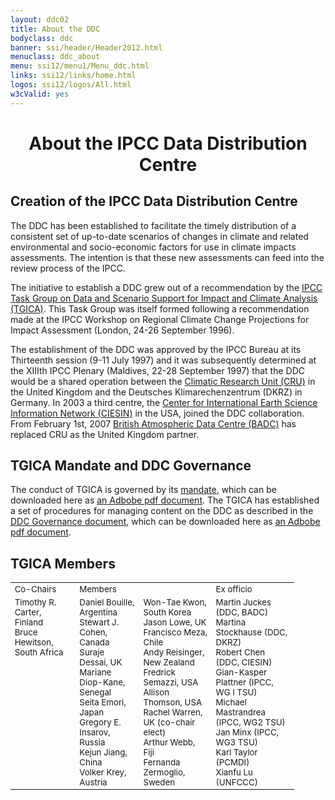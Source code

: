 ```yaml
---
layout: ddc02
title: About the DDC
bodyclass: ddc
banner: ssi/header/Header2012.html
menuclass: ddc_about
menu: ssi12/menu1/Menu_ddc.html
links: ssi12/links/home.html
logos: ssi12/logos/All.html
w3cValid: yes
---
```

<div id="pagetitle">
  <h1 align="center">About the IPCC Data Distribution Centre</h1>
</div>
  <!-- End of Page Title Block -->

<div id="content">
  
  <p></p>
    
  <h2> Creation of the IPCC Data Distribution Centre</h2>
  
  <p>	The DDC has been established to facilitate the timely distribution of a consistent set of
  up-to-date scenarios of changes in climate and related environmental and socio-economic factors for
  use in climate impacts assessments. The intention is that these new assessments can feed into the
  review process of the IPCC.</p>
  
  <p>	The initiative to establish a DDC grew out of a recommendation by the
  <a href="http://www.ipcc.ch/activities/tgica.shtml" target="new">
  IPCC Task Group on Data and Scenario Support for Impact and Climate Analysis (TGICA)</a>.
  This Task Group was itself formed following a recommendation made at the IPCC Workshop on
  Regional Climate Change Projections for Impact Assessment (London, 24-26 September 1996). </p>
  
  <p>	The establishment of the DDC was approved by the IPCC Bureau at its Thirteenth session
  (9-11 July 1997) and it was subsequently determined at the XIIIth IPCC Plenary (Maldives, 22-28
  September 1997) that the DDC would be a shared operation between the
  <a href="http://www.cru.uea.ac.uk" target="new">Climatic Research Unit (CRU)</a> in the
  United Kingdom and the Deutsches Klimarechenzentrum (DKRZ) in Germany. In 2003 a third centre,
  the <a href="http://www.ciesin.columbia.edu/" target="new">Center for International Earth Science
  Information Network (CIESIN)</a> in the USA, joined the DDC collaboration.
  From February 1st, 2007 <a href="http://badc.nerc.ac.uk" target="new">British Atmospheric Data Centre (BADC)</a>
  has replaced CRU as the United Kingdom partner.</p>
  
  <h2> TGICA Mandate and DDC Governance</h2>
  
  <p>The conduct of TGICA is governed by its
  <a href="/docs/TGICA_Mandate_031207.htm">mandate</a>, which
  can be downloaded here as <a href="/docs/TGICA_Mandate_031207.pdf">an Adbobe pdf document</a>.
  The TGICA has established a set of procedures for
  managing content on the DDC as described in the
  <a href="/docs/TGICA_DDC_Governance_2012feb08.html">DDC Governance document</a>, which
  can be downloaded here as <a href="/docs/TGICA_DDC_Governance_2012feb08.pdf">an Adbobe pdf document</a>.
  </p>
  
  <h2> TGICA Members</h2>
 
  <table align="center" style="width:90%;font-size:95%;">
  <tr>
  <td class="odd-table-column"> Co-Chairs </td>
  <td class="even-table-column">     Members </td>
  <td class="even-table-column">      </td>
  <td class="odd-table-column"> Ex officio  </td>
  </tr>
 <tr>
  <td class="odd-table-column" valign="top">
 Timothy R. Carter, Finland<br/>
 Bruce Hewitson, South Africa<br/>
  </td>
 <td class="even-table-column"> 
 Daniel Bouille, Argentina<br/>
 Stewart J. Cohen, Canada<br/>
 Suraje Dessai, UK<br/>
 Mariane Diop-Kane, Senegal<br/>
 Seita Emori, Japan<br/>
 Gregory E. Insarov, Russia<br/>
 Kejun Jiang, China<br/>
 Volker Krey, Austria<br/>
 </td>
 <td class="even-table-column"> 
 Won-Tae Kwon, South Korea<br/>
 Jason Lowe, UK<br/>
 Francisco Meza, Chile<br/>
 Andy Reisinger, New Zealand<br/>
 Fredrick Semazzi, USA<br/>
 Allison Thomson, USA<br/>
 Rachel Warren, UK (co-chair elect)<br/>
 Arthur Webb, Fiji<br/>
 Fernanda Zermoglio, Sweden</td>
 <td class="odd-table-column">
  Martin Juckes (DDC, BADC)  <br/>
  Martina Stockhause (DDC, DKRZ) <br/>
  Robert Chen (DDC, CIESIN) <br/>
Gian-Kasper Plattner (IPCC, WG I TSU)<br/>
 Michael Mastrandrea (IPCC, WG2 TSU)<br/>
 Jan Minx (IPCC, WG3 TSU)<br/>
 Karl Taylor (PCMDI)<br/> 
 Xianfu Lu (UNFCCC)</td></tr>
 </table>
 
  
  
</div>  
  
 
  
  <!-- end of center column -->
